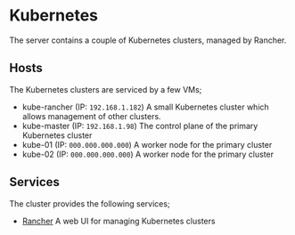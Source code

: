 # Kubernetes
The server contains a couple of Kubernetes clusters, managed by Rancher.

## Hosts
The Kubernetes clusters are serviced by a few VMs;

- kube-rancher (IP: `192.168.1.182`) A small Kubernetes cluster which allows management of other clusters.
- kube-master (IP: `192.168.1.98`) The control plane of the primary Kubernetes cluster
- kube-01 (IP: `000.000.000.000`) A worker node for the primary cluster
- kube-02 (IP: `000.000.000.000`) A worker node for the primary cluster

## Services
The cluster provides the following services;

- [Rancher](https://192.168.1.182/) A web UI for managing Kubernetes clusters
